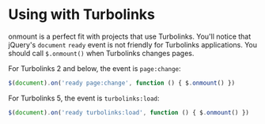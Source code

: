 # Using with Turbolinks

onmount is a perfect fit with projects that use Turbolinks. You'll notice that jQuery's `document` `ready` event is not friendly for Turbolinks applications. You should call `$.onmount()` when Turbolinks changes pages.

For Turbolinks 2 and below, the event is `page:change`:

```js
$(document).on('ready page:change', function () { $.onmount() })
```

For Turbolinks 5, the event is `turbolinks:load`:

```js
$(document).on('ready turbolinks:load', function () { $.onmount() })
```
